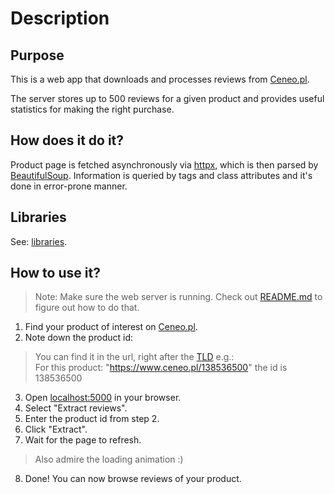 # Description

## Purpose

This is a web app that downloads and processes reviews from [Ceneo.pl](https://ceneo.pl).

The server stores up to 500 reviews for a given product and provides useful statistics for making the right purchase.

## How does it do it?

Product page is fetched asynchronously via [httpx](https://www.python-httpx.org/), which is then parsed by [BeautifulSoup](https://pypi.org/project/beautifulsoup4/). Information is queried by tags and class attributes and it's done in error-prone manner.

## Libraries

See: [libraries](libraries).

## How to use it?

> Note: Make sure the web server is running. Check out [README.md](README.md) to figure out how to do that.

1. Find your product of interest on [Ceneo.pl](https://ceneo.pl).
2. Note down the product id:
> You can find it in the url, right after the [TLD](https://en.wikipedia.org/wiki/Top-level_domain) e.g.:  
> For this product: "https://www.ceneo.pl/138536500" the id is 138536500

3. Open [localhost:5000](http://localhost:5000) in your browser.
4. Select "Extract reviews".
5. Enter the product id from step 2.
6. Click "Extract".
7. Wait for the page to refresh.
> Also admire the loading animation :)
8. Done! You can now browse reviews of your product.